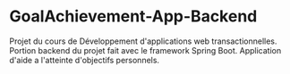 # GoalAchievement-App-Backend
Projet du cours de Développement d'applications web transactionnelles. Portion backend du projet fait avec le framework Spring Boot. Application d'aide a l'atteinte d'objectifs personnels.
